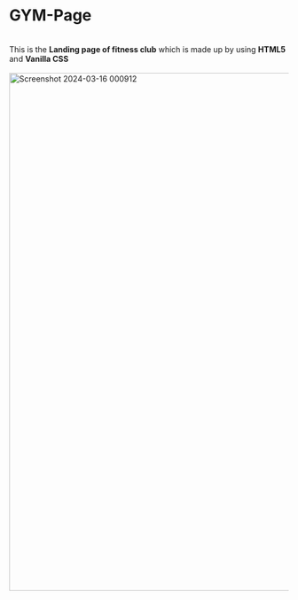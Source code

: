 # GYM-Page
<br>
This is the <strong>Landing page of fitness club</strong> which is 
made up by using <strong>HTML5</strong> and <strong>Vanilla CSS</strong>
<br>
<br>
<img width="935" alt="Screenshot 2024-03-16 000912" src="https://github.com/Faisal-khann/GYM-Page/assets/119971851/bc533531-92ca-4482-8425-ab6febbc1d45">

